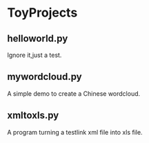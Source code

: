 # ToyProjects
## helloworld.py
Ignore it,just a test.
## mywordcloud.py
A simple demo to create a Chinese wordcloud.
## xmltoxls.py
A program turning a testlink xml file into xls file.
